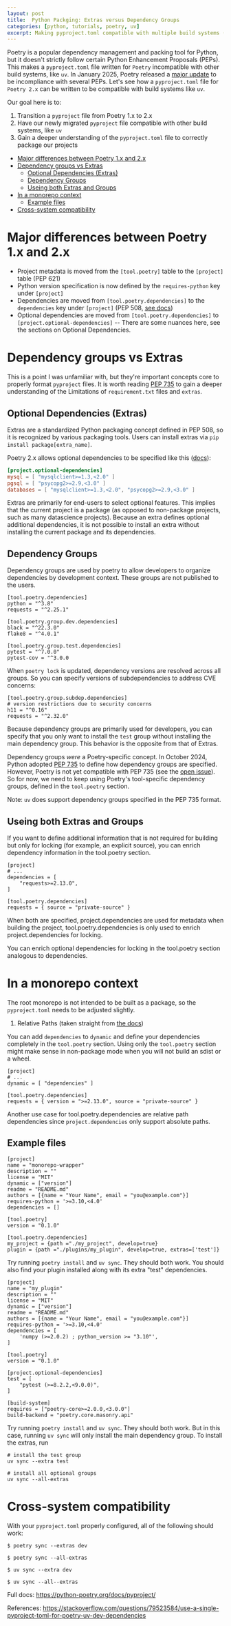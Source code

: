 ```yaml
---
layout: post
title:  Python Packging: Extras versus Dependency Groups
categories: [python, tutorials, poetry, uv]
excerpt: Making pyproject.toml compatible with multiple build systems (Poetry and uv)
---
```


Poetry is a popular dependency management and packing tool for Python, but it doesn't strictly follow certain Python Enhancement Proposals (PEPs). This makes a `pyproject.toml` file written for `Poetry` incompatible with other build systems, like `uv`. In January 2025, Poetry released a [major update](https://python-poetry.org/blog/announcing-poetry-2.0.0/) to be incompliance with several PEPs. Let's see how a `pyproject.toml` file for `Poetry 2.x` can be written to be compatible with build systems like `uv`.

Our goal here is to:
1. Transition a `pyproject` file from Poetry 1.x to 2.x
2. Have our newly migrated `pyproject` file compatible with other build systems, like `uv`
3. Gain a deeper understanding of the `pyproject.toml` file to correctly package our projects

- [Major differences between Poetry 1.x and 2.x](#major-differences-between-poetry-1x-and-2x)
- [Dependency groups vs Extras](#dependency-groups-vs-extras)
  - [Optional Dependencies (Extras)](#optional-dependencies-extras)
  - [Dependency Groups](#dependency-groups)
  - [Useing both Extras and Groups](#useing-both-extras-and-groups)
- [In a monorepo context](#in-a-monorepo-context)
  - [Example files](#example-files)
- [Cross-system compatibility](#cross-system-compatibility)


# Major differences between Poetry 1.x and 2.x
* Project metadata is moved from the `[tool.poetry]` table to the `[project]` table (PEP 621)
* Python version specification is now defined by the `requires-python` key under `[project]`
* Dependencies are moved from `[tool.poetry.dependencies]` to the `dependencies` key under `[project]` (PEP 508, [see docs](https://python-poetry.org/docs/dependency-specification/))
* Optional dependencies are moved from `[tool.poetry.dependencies]` to `[project.optional-dependencies]` -- There are some nuances here, see the sections on Optional Dependencies.

# Dependency groups vs Extras
This is a point I was unfamiliar with, but they're important concepts core to properly format `pyproject` files. It is worth reading [PEP 735](https://peps.python.org/pep-0735/) to gain a deeper understanding of the Limitations of `requirement.txt` files and `extras`. 

## Optional Dependencies (Extras)
Extras are a standardized Python packaging concept defined in PEP 508, so it is recognized by various packaging tools. Users can install extras via `pip install package[extra_name]`.

Poetry 2.x allows optional dependencies to be specified like this ([docs](https://python-poetry.org/docs/pyproject/#dependencies)):
```toml
[project.optional-dependencies]
mysql = [ "mysqlclient>=1.3,<2.0" ]
pgsql = [ "psycopg2>=2.9,<3.0" ]
databases = [ "mysqlclient>=1.3,<2.0", "psycopg2>=2.9,<3.0" ]
```

Extras are primarily for end-users to select optional features. This implies that the current project is a package (as opposed to non-package projects, such as many datascience projects). Because an extra defines optional additional dependencies, it is not possible to install an extra without installing the current package and its dependencies.

## Dependency Groups
Dependency groups are used by poetry to allow developers to organize dependencies by development context. These groups are not published to the users.
```
[tool.poetry.dependencies]
python = "^3.8"
requests = "^2.25.1"

[tool.poetry.group.dev.dependencies]
black = "^22.3.0"
flake8 = "^4.0.1"

[tool.poetry.group.test.dependencies]
pytest = "^7.0.0"
pytest-cov = "^3.0.0
```

When `poetry lock` is updated, dependency versions are resolved across all groups. So you can specify versions of subdependencies to address CVE concerns:
```
[tool.poetry.group.subdep.dependencies]
# version restrictions due to security concerns
h11 = "^0.16"
requests = "^2.32.0"
```

Because dependency groups are primarily used for developers, you can specify that you only want to install the `test` group without installing the main dependency group. This behavior is the opposite from that of Extras.

Dependency groups _were_ a Poetry-specific concept. In October 2024, Python adopted [PEP 735](https://peps.python.org/pep-0735/) to define how dependency groups are specified. However, Poetry is not yet compatible with PEP 735 (see the [open issue](https://github.com/python-poetry/poetry/issues/9751)). So for now, we need to keep using Poetry's tool-specific dependency groups, defined in the `tool.poetry` section.

Note: `uv` does support dependency groups specified in the PEP 735 format.

## Useing both Extras and Groups
If you want to define additional information that is not required for building but only for locking (for example, an explicit source), you can enrich dependency information in the tool.poetry section.
```
[project]
# ...
dependencies = [
    "requests>=2.13.0",
]

[tool.poetry.dependencies]
requests = { source = "private-source" }
```
When both are specified, project.dependencies are used for metadata when building the project, tool.poetry.dependencies is only used to enrich project.dependencies for locking.

You can enrich optional dependencies for locking in the tool.poetry section analogous to dependencies.

# In a monorepo context
The root monorepo is not intended to be built as a package, so the `pyproject.toml` needs to be adjusted slightly.

1. Relative Paths 
(taken straight from [the docs](https://python-poetry.org/docs/dependency-specification/))

You can add `dependencies` to `dynamic` and define your dependencies completely in the `tool.poetry` section. Using only the `tool.poetry` section might make sense in non-package mode when you will not build an sdist or a wheel.

```
[project]
# ...
dynamic = [ "dependencies" ]

[tool.poetry.dependencies]
requests = { version = ">=2.13.0", source = "private-source" }
```
Another use case for tool.poetry.dependencies are relative path dependencies since `project.dependencies` only support absolute paths.


## Example files
```
[project]
name = "monorepo-wrapper"
description = ""
license = "MIT"
dynamic = ["version"]
readme = "README.md"
authors = [{name = "Your Name", email = "you@example.com"}]
requires-python = '>=3.10,<4.0'
dependencies = []

[tool.poetry]
version = "0.1.0"

[tool.poetry.dependencies]
my_project = {path ="./my_project", develop=true}
plugin = {path ="./plugins/my_plugin", develop=true, extras=['test']}
```
Try running `poetry install` and `uv sync`. They should both work. You should also find your plugin installed along with its extra "test" dependencies.


```
[project]
name = "my_plugin"
description = ""
license = "MIT"
dynamic = ["version"]
readme = "README.md"
authors = [{name = "Your Name", email = "you@example.com"}]
requires-python = '>=3.10,<4.0'
dependencies = [
    'numpy (>=2.0.2) ; python_version >= "3.10"',
]

[tool.poetry]
version = "0.1.0"

[project.optional-dependencies]
test = [
    "pytest (>=8.2.2,<9.0.0)", 
]

[build-system]
requires = ["poetry-core>=2.0.0,<3.0.0"]
build-backend = "poetry.core.masonry.api"
```
Try running `poetry install` and `uv sync`. They should both work. But in this case, running `uv sync` will only install the main dependency group. To install the extras, run
```
# install the test group
uv sync --extra test

# install all optional groups
uv sync --all-extras
```

# Cross-system compatibility
With your `pyproject.toml` properly configured, all of the following should work:
```
$ poetry sync --extras dev

$ poetry sync --all-extras

$ uv sync --extra dev

$ uv sync --all--extras
```



Full docs: https://python-poetry.org/docs/pyproject/

References: https://stackoverflow.com/questions/79523584/use-a-single-pyproject-toml-for-poetry-uv-dev-dependencies